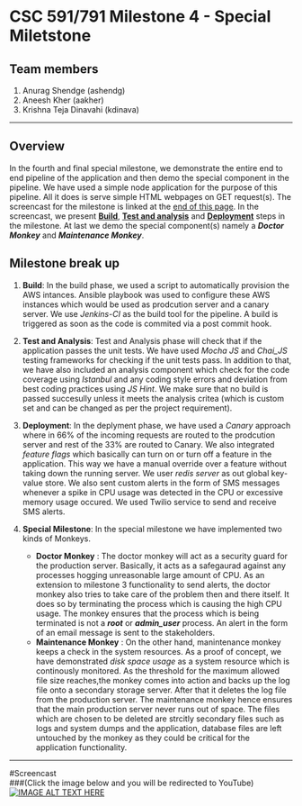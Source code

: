 # CSC 591/791 Milestone 4 - Special Miletstone
## Team members
1. Anurag Shendge (ashendg)  
2. Aneesh Kher (aakher)
3. Krishna Teja Dinavahi (kdinava) 

- - - 
 
## Overview
In the fourth and final special milestone, we demonstrate the entire end to end pipeline of the application and then demo the special component in the pipeline. We have used a simple node application for the purpose of this pipeline. All it does is serve simple HTML webpages on GET request(s). 
The screencast for the milestone is linked at the [end of this page](https://github.com/anuragshendge/DevOps_milestone4#screencast). In the screencast, we present [**Build**](https://github.com/aneeshkher/DevOpsMilestone1), [**Test and analysis**](https://github.com/anuragshendge/milestone2) and [**Deployment**](https://github.com/anuragshendge/DevOpsMilestone3) steps in the milestone. At last we demo the special component(s) namely a **_Doctor Monkey_** and **_Maintenance Monkey_**. 

## Milestone break up

1.	**Build**: In the build phase, we used  a script to automatically provision the AWS intances. Ansible playbook was used to configure these AWS instances which would be used as  prodcution server and a canary server. We use _Jenkins-CI_ as the build tool for the pipeline. A build is triggered as soon as the code is commited via a post commit hook.

2.	**Test and Analysis**: Test and Analysis phase will check that if the application passes the unit tests. We have used _Mocha JS_ and _Chai_JS_ testing frameworks for checking if the unit tests pass. In addition to that, we have also included an analysis component which check for the code coverage using _Istanbul_ and any coding style errors and deviation from best coding practices using _JS Hint_. We make sure that no build is passed succesully unless it meets the analysis critea (which is custom set and can be changed as per the project requirement).
3. **Deployment**: In the deplyment phase, we have used a _Canary_ approach where in 66% of the incoming requests are routed to the prodcution server and rest of the 33% are routed to Canary. We also integrated _feature flags_ which basically can turn on or turn off a feature in the application. This way we have a manual override over a feature without taking down the running server. We user _redis server_ as out global key-value store. We also sent custom alerts in the form of SMS messages whenever a spike in CPU usage was detected in the CPU or excessive memory usage occured. We used Twilio service to send and receive SMS alerts.

4. **Special Milestone**: In the special milestone we have implemented two kinds of Monkeys.
	- **Doctor Monkey** : The doctor monkey will act as a security guard for the production server. Basically, it acts as a safegaurad against any processes hogging unreasonable large amount of CPU. As an extension to milestone 3 functionality to send alerts, the doctor monkey also tries to take care of the problem then and there itself. It does so by terminating the process which is causing the high CPU usage. The monkey ensures that the process which is being terminated is not a **_root_**	or **_admin_user_** process. An alert in the form of an email message is sent to the stakeholders.
	- **Maintenance Monkey** : On the other hand, manintenance monkey keeps a check in the system resources. As a proof of concept, we have demonstrated _disk space usage_ as a system resource which is continously monitored. As the threshold for the maximum allowed file size reaches,the monkey comes into action and backs up the log file onto a secondary storage server. After that it deletes the log file from the production server. The maintenance monkey hence ensures that the main production server never runs out of space. The files which are chosen to be deleted are strcitly secondary files such as logs and system dumps and the application, database files are left untouched by the monkey as they could be critical for the application functionality.

- - -
#Screencast   
###(Click the image below  and you will be redirected to YouTube)
[![IMAGE ALT TEXT HERE](http://img.youtube.com/vi/GtowTXDaQf0/0.jpg)](https://youtu.be/GtowTXDaQf0)



 
